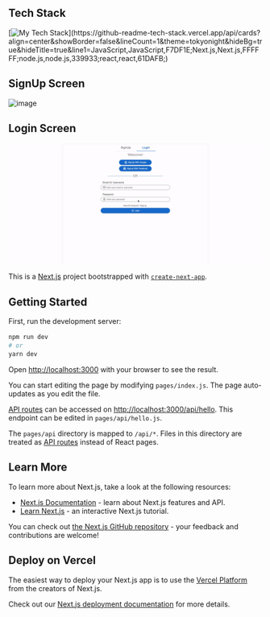## Tech Stack
[![My Tech Stack](https://github-readme-tech-stack.vercel.app/api/cards?align=center&showBorder=false&lineCount=1&theme=tokyonight&hideBg=true&hideTitle=true&line1=JavaScript,JavaScript,F7DF1E;Next.js,Next.js,FFFFFF;node.js,node.js,339933;react,react,61DAFB;)](https://github-readme-tech-stack.vercel.app/api/cards?align=center&showBorder=false&lineCount=1&theme=tokyonight&hideBg=true&hideTitle=true&line1=JavaScript,JavaScript,F7DF1E;Next.js,Next.js,FFFFFF;node.js,node.js,339933;react,react,61DAFB;)

## SignUp Screen
![image](https://user-images.githubusercontent.com/111912576/222813209-b665a80f-81a0-4917-b544-5f969cb50f72.png)

## Login Screen
<img src="/public/login.gif" width="auto" height="auto"/>




This is a [Next.js](https://nextjs.org/) project bootstrapped with [`create-next-app`](https://github.com/vercel/next.js/tree/canary/packages/create-next-app).

## Getting Started

First, run the development server:

```bash
npm run dev
# or
yarn dev
```

Open [http://localhost:3000](http://localhost:3000) with your browser to see the result.

You can start editing the page by modifying `pages/index.js`. The page auto-updates as you edit the file.

[API routes](https://nextjs.org/docs/api-routes/introduction) can be accessed on [http://localhost:3000/api/hello](http://localhost:3000/api/hello). This endpoint can be edited in `pages/api/hello.js`.

The `pages/api` directory is mapped to `/api/*`. Files in this directory are treated as [API routes](https://nextjs.org/docs/api-routes/introduction) instead of React pages.

## Learn More

To learn more about Next.js, take a look at the following resources:

- [Next.js Documentation](https://nextjs.org/docs) - learn about Next.js features and API.
- [Learn Next.js](https://nextjs.org/learn) - an interactive Next.js tutorial.

You can check out [the Next.js GitHub repository](https://github.com/vercel/next.js/) - your feedback and contributions are welcome!

## Deploy on Vercel

The easiest way to deploy your Next.js app is to use the [Vercel Platform](https://vercel.com/new?utm_medium=default-template&filter=next.js&utm_source=create-next-app&utm_campaign=create-next-app-readme) from the creators of Next.js.

Check out our [Next.js deployment documentation](https://nextjs.org/docs/deployment) for more details.
